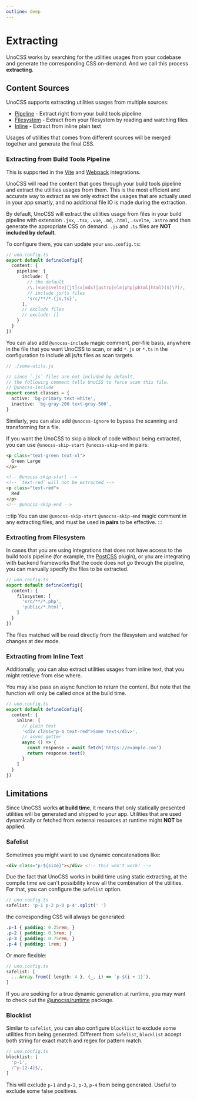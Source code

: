 ```yaml
---
outline: deep
---
```


# Extracting

UnoCSS works by searching for the utilities usages from your codebase and generate the corresponding CSS on-demand. And we call this process **extracting**.

## Content Sources

UnoCSS supports extracting utilities usages from multiple sources:

- [Pipeline](#extracting-from-build-tools-pipeline) - Extract right from your build tools pipeline
- [Filesystem](#extracting-from-filesystem) - Extract from your filesystem by reading and watching files
- [Inline](#extracting-from-inline-text) - Extract from inline plain text

Usages of utilities that comes from different sources will be merged together and generate the final CSS.


### Extracting from Build Tools Pipeline

This is supported in the [Vite](/integrations/vite) and [Webpack](/integrations/webpack) integrations.

UnoCSS will read the content that goes through your build tools pipeline and extract the utilities usages from them. This is the most efficient and accurate way to extract as we only extract the usages that are actually used in your app smartly, and no additional file IO is made during the extraction.

By default, UnoCSS will extract the utilities usage from files in your build pipeline with extension `.jsx`, `.tsx`, `.vue`, `.md`, `.html`, `.svelte`, `.astro` and then generate the appropriate CSS on demand. `.js` and `.ts` files are **NOT included by default**.

To configure them, you can update your `uno.config.ts`:

```ts
// uno.config.ts
export default defineConfig({
  content: {
    pipeline: {
      include: [
        // the default
        /\.(vue|svelte|[jt]sx|mdx?|astro|elm|php|phtml|html)($|\?)/,
        // include js/ts files
        'src/**/*.{js,ts}',
      ],
      // exclude files
      // exclude: []
    }
  }
})
```

You can also add `@unocss-include` magic comment, per-file basis, anywhere in the file that you want UnoCSS to scan, or add `*.js` or `*.ts` in the configuration to include all js/ts files as scan targets.

```ts
// ./some-utils.js

// since `.js` files are not included by default,
// the following comment tells UnoCSS to force scan this file.
// @unocss-include
export const classes = {
  active: 'bg-primary text-white',
  inactive: 'bg-gray-200 text-gray-500',
}
```

Similarly, you can also add `@unocss-ignore` to bypass the scanning and transforming for a file.

If you want the UnoCSS to skip a block of code without being extracted, you can use `@unocss-skip-start` `@unocss-skip-end` in pairs:

```html
<p class="text-green text-xl">
  Green Large
</p>

<!-- @unocss-skip-start -->
<!-- `text-red` will not be extracted -->
<p class="text-red">
  Red
</p>
<!-- @unocss-skip-end -->
```

:::tip
You can use `@unocss-skip-start` `@unocss-skip-end` magic comment in any extracting files, and must be used **in pairs** to be effective.
:::

### Extracting from Filesystem

In cases that you are using integrations that does not have access to the build tools pipeline (for example, the [PostCSS](/integrations/postcss) plugin), or you are integrating with backend frameworks that the code does not go through the pipeline, you can manually specify the files to be extracted.

```ts
// uno.config.ts
export default defineConfig({
  content: {
    filesystem: [
      'src/**/*.php',
      'public/*.html',
    ]
  }
})
```

The files matched will be read directly from the filesystem and watched for changes at dev mode.

### Extracting from Inline Text

Additionally, you can also extract utilities usages from inline text, that you might retrieve from else where.

You may also pass an async function to return the content. But note that the function will only be called once at the build time.

```ts
// uno.config.ts
export default defineConfig({
  content: {
    inline: [
      // plain text
      '<div class="p-4 text-red">Some text</div>',
      // async getter
      async () => {
        const response = await fetch('https://example.com')
        return response.text()
      }
    ]
  }
})
```

## Limitations

Since UnoCSS works **at build time**, it means that only statically presented utilities will be generated and shipped to your app. Utilities that are used dynamically or fetched from external resources at runtime might **NOT** be applied.

### Safelist

Sometimes you might want to use dynamic concatenations like:

```html
<div class="p-${size}"></div> <!-- this won't work! -->
```

Due the fact that UnoCSS works in build time using static extracting, at the compile time we can't possibility know all the combination of the utilities. For that, you can configure the `safelist` option.

```ts
// uno.config.ts
safelist: 'p-1 p-2 p-3 p-4'.split(' ')
```

the corresponding CSS will always be generated:

```css
.p-1 { padding: 0.25rem; }
.p-2 { padding: 0.5rem; }
.p-3 { padding: 0.75rem; }
.p-4 { padding: 1rem; }
```

Or more flexible:

```ts
// uno.config.ts
safelist: [
  ...Array.from({ length: 4 }, (_, i) => `p-${i + 1}`),
]
```

If you are seeking for a true dynamic generation at runtime, you may want to check out the [@unocss/runtime](https://github.com/unocss/unocss/tree/main/packages/runtime) package.

### Blocklist

Similar to `safelist`, you can also configure `blocklist` to exclude some utilities from being generated. Different from `safelist`, `blocklist` accept both string for exact match and regex for pattern match.

```ts
// uno.config.ts
blocklist: [
  'p-1',
  /^p-[2-4]$/,
]
```

This will exclude `p-1` and `p-2`, `p-3`, `p-4` from being generated. Useful to exclude some false positives.


